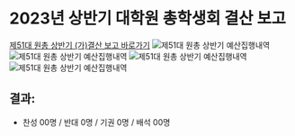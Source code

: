 2023년 상반기 대학원 총학생회 결산 보고
===
[제51대 원총 상반기 (가)결산 보고 바로가기](https://docs.google.com/spreadsheets/d/1jHSr1naKq7-_yAoYRHKSqjSyxUZRBDnUq0we14mbosk/edit?usp=sharing)
![제51대 원총 상반기 예산집행내역](../resource/가결산1.png)
![제51대 원총 상반기 예산집행내역](../resource/가결산2.png)
![제51대 원총 상반기 예산집행내역](../resource/가결산3.png)
![제51대 원총 상반기 예산집행내역](../resource/가결산4.png)

## 결과:
- 찬성 00명 / 반대 0명 / 기권 0명 / 배석 00명
